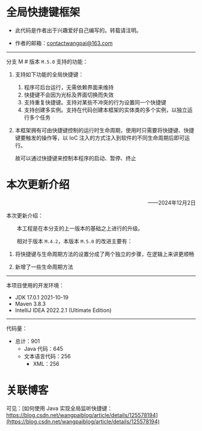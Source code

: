 # 全局快捷键框架

* 此代码是作者出于兴趣爱好自己编写的。转载请注明。

* 作者的邮箱：contactwangpai@163.com

---

分支 M # 版本 `M.5.0` 支持的功能：

1. 支持如下功能的全局快捷键：
   1. 程序可后台运行，无需依赖界面来维持
   2. 快捷键不会因为光标及界面切换而失效
   3. 支持重复快捷键。支持对某些不冲突的行为设置同一个快捷键
   4. 支持创建多实例。支持在代码创建本框架的实体类的多个实例，以独立运行多个任务
   
2. 本框架拥有可由快捷键控制的运行时生命周期，使用时只需要将快捷键、快捷键要触发的操作等，以 IoC 注入的方式注入到软件的不同生命周期后即可运行。

   故可以通过快捷键来控制本程序的启动、暂停、终止

# 本次更新介绍

<p align="right">——2024年12月2日</p>

本次更新介绍：

&emsp;&emsp;本工程是在本分支的上一版本的基础之上进行的升级。

&emsp;&emsp;相对于版本 `M.4.2`，本版本 `M.5.0` 的改进主要有：

1. 将快捷键与生命周期方法的设置分成了两个独立的步骤，在逻辑上来讲更顺畅

2. 新增了一些生命周期方法

---

本项目使用的开发环境：

- JDK 17.0.1 2021-10-19
- Maven 3.8.3
- IntelliJ IDEA 2022.2.1 (Ultimate Edition)

---

代码量：

* 总计：901
  - Java 代码：645
  - 文本语言代码：256
    + XML：256

# 关联博客

可见：[如何使用 Java 实现全局监听快捷键：https://blog.csdn.net/wangpaiblog/article/details/125578194](https://blog.csdn.net/wangpaiblog/article/details/125578194)

